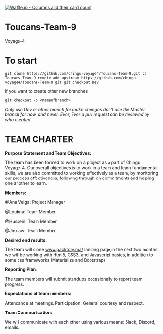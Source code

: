 [![Waffle.io - Columns and their card count](https://badge.waffle.io/chingu-voyage4/Toucans-Team-9.png?columns=all)](https://waffle.io/chingu-voyage4/Toucans-Team-9?utm_source=badge)
# Toucans-Team-9
Voyage-4

# To start

`git clone https://github.com/chingu-voyage4/Toucans-Team-9.git
 cd Toucans-Team-9
 remote add upstream https://github.com/chingu-voyage4/Toucans-Team-9.git
 git checkout Dev`
 
 
 if you want to create other new branches 
 
`git checkout -b <nameofbranch>`


*Only use Dev or other branch for make changes don't use the Master branch for now, and never, Ever, Ever a pull request can be reviewed by who created*


# **TEAM CHARTER**

**Purpose Statement and Team Objectives:**

The team has been formed to work on a project as a part of Chingu Voyage-4. Our overall objectives is to work in a team and learn fundamental skills, we are also committed to working effectively as a team, by monitoring our process effectiveness, following through on commitments and helping one another to learn.

**Members:**


@Ana Veiga: Project Manager

@Loubna:  Team Member

@Hussein:  Team Member

@Jinxlaw:  Team Member

**Desired end results:**

The team will clone www.packtory.ma/ landing page,in the next two months we will be working with Html5, CSS3, and Javascript basics, in addition to some css frameworks (Materialize and Bootstrap)

**Reporting Plan:**

The team members will submit standups occasionally to report team progress.

**Expectations of team members:**

Attendance at meetings.
Participation.
General courtesy and respect.

**Team Communication:**

We will communicate with each other using various means: Slack, Discord, emails.

